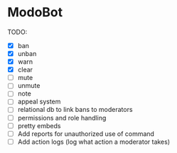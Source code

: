 # ModoBot

TODO:

- [x] ban
- [x] unban
- [x] warn
- [x] clear
- [ ] mute
- [ ] unmute
- [ ] note
- [ ] appeal system
- [ ] relational db to link bans to moderators
- [ ] permissions and role handling
- [ ] pretty embeds
- [ ] Add reports for unauthorized use of command
- [ ] Add action logs (log what action a moderator takes)
